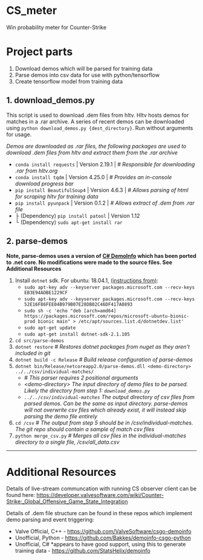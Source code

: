 # CS_meter
Win probability meter for Counter-Strike

# Project parts
1. Download demos which will be parsed for training data
2. Parse demos into csv data for use with python/tensorflow
3. Create tensorflow model from training data

## 1. download_demos.py
This script is used to download .dem files from hltv. Hltv hosts demos for matches in a .rar archive. A series of recent demos can be downloaded using `python download_demos.py {dest_directory}`. Run without arguments for usage.

_Demos are downloaded as .rar files, the following packages are used to download .dem files from hltv and extract them from the .rar archive_
- `conda install requests` | Version 2.19.1 | _# Responsible for downloading .rar from hltv.org_
- `conda install tqdm` | Version 4.25.0 | _# Provides an in-console download progress bar_
- `pip install BeautifulSoup4` | Version 4.6.3 | _# Allows parsing of html for scraping hltv for training data_
- `pip install pyunpack` | Version 0.1.2 | _# Allows extract of .dem from .rar file_
- ├ (Dependency) `pip install patool` | Version 1.12
- └ (Dependency) `sudo apt-get install rar`

## 2. parse-demos
**Note, parse-demos uses a version of [C# DemoInfo](https://github.com/StatsHelix/demoinfo) which has been ported to .net core. No modifications were made to the source files. See Additional Resources**
1. Install `dotnet` sdk. For ubuntu: 18.04.1, [(instructions from)]( https://dev.to/carlos487/installing-dotnet-core-in-ubuntu-1804-7lp):
    - `sudo apt-key adv --keyserver packages.microsoft.com --recv-keys EB3E94ADBE1229CF`
    - `sudo apt-key adv --keyserver packages.microsoft.com --recv-keys 52E16F86FEE04B979B07E28DB02C46DF417A0893`
    - `sudo sh -c 'echo "deb [arch=amd64] https://packages.microsoft.com/repos/microsoft-ubuntu-bionic-prod bionic main" > /etc/apt/sources.list.d/dotnetdev.list'`
    - `sudo apt-get update`
    - `sudo apt-get install dotnet-sdk-2.1.105`
2. `cd src/parse-demos`
3. `dotnet restore` _# Restores dotnet packages from nuget as they aren't included in git_
4. `dotnet build -c Release` _# Build release configuration of parse-demos_
5. `dotnet bin/Release/netcoreapp2.0/parse-demos.dll <demo-directory> ../../csv/individual-matches/`
    - _# This parser requires 2 positional arguments_
    - _\<demo-directory\> The input directory of demo files to be parsed. Likely the directory from step 1: `download_demos.py`_
    - _`../../csv/individual-matches` The output directory of csv files from parsed demos. Can be the same as input directory. parse-demos will not overwrite csv files which already exist, it will instead skip parsing the demo file entirely_
6. `cd /csv` _# The output from step 5 should be in /csv/individual-matches. The git repo should contain a sample of match csv files_
7. `python merge_csv.py` _# Merges all csv files in the individual-matches directory to a single file, /csv/all_data.csv_


---

# Additional Resources

Details of live-stream communcation with running CS observer client can be found here: https://developer.valvesoftware.com/wiki/Counter-Strike:_Global_Offensive_Game_State_Integration

Details of .dem file structure can be found in these repos which implement demo parsing and event triggering:
* Valve Official, C++ - https://github.com/ValveSoftware/csgo-demoinfo
* Unofficial, Python - https://github.com/Bakkes/demoinfo-csgo-python
* Unofficial, C# *appears to have good support, using this to generate training data - https://github.com/StatsHelix/demoinfo